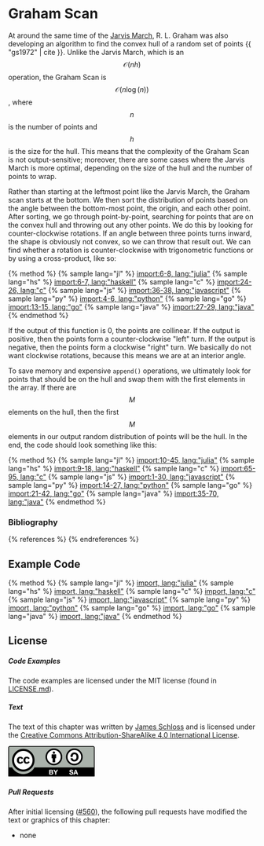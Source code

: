 # Graham Scan

At around the same time of the [Jarvis March](../jarvis_march/jarvis_march.md), R. L. Graham was also developing an algorithm to find the convex hull of a random set of points {{ "gs1972" | cite }}.
Unlike the Jarvis March, which is an $$\mathcal{O}(nh)$$ operation, the Graham Scan is $$\mathcal{O}(n\log(n))$$, where $$n$$ is the number of points and $$h$$ is the size for the hull.
This means that the complexity of the Graham Scan is not output-sensitive; moreover, there are some cases where the Jarvis March is more optimal, depending on the size of the hull and the number of points to wrap.

Rather than starting at the leftmost point like the Jarvis March, the Graham scan starts at the bottom.
We then sort the distribution of points based on the angle between the bottom-most point, the origin, and each other point.
After sorting, we go through point-by-point, searching for points that are on the convex hull and throwing out any other points.
We do this by looking for counter-clockwise rotations.
If an angle between three points turns inward, the shape is obviously not convex, so we can throw that result out.
We can find whether a rotation is counter-clockwise with trigonometric functions or by using a cross-product, like so:

{% method %}
{% sample lang="jl" %}
[import:6-8, lang:"julia"](code/julia/graham.jl)
{% sample lang="hs" %}
[import:6-7, lang:"haskell"](code/haskell/grahamScan.hs)
{% sample lang="c" %}
[import:24-26, lang:"c"](code/c/graham.c)
{% sample lang="js" %}
[import:36-38, lang:"javascript"](code/javascript/graham-scan.js)
{% sample lang="py" %}
[import:4-6, lang:"python"](code/python/grahamScan.py)
{% sample lang="go" %}
[import:13-15, lang:"go"](code/golang/graham.go)
{% sample lang="java" %}
[import:27-29, lang:"java"](code/java/GrahamScan.java)
{% endmethod %}

If the output of this function is 0, the points are collinear.
If the output is positive, then the points form a counter-clockwise "left" turn.
If the output is negative, then the points form a clockwise "right" turn.
We basically do not want clockwise rotations, because this means we are at an interior angle.

<!---ADD FIGURE--->

To save memory and expensive `append()` operations, we ultimately look for points that should be on the hull and swap them with the first elements in the array.
If there are $$M$$ elements on the hull, then the first $$M$$ elements in our output random distribution of points will be the hull.
In the end, the code should look something like this:

{% method %}
{% sample lang="jl" %}
[import:10-45, lang:"julia"](code/julia/graham.jl)
{% sample lang="hs" %}
[import:9-18, lang:"haskell"](code/haskell/grahamScan.hs)
{% sample lang="c" %}
[import:65-95, lang:"c"](code/c/graham.c)
{% sample lang="js" %}
[import:1-30, lang:"javascript"](code/javascript/graham-scan.js)
{% sample lang="py" %}
[import:14-27, lang:"python"](code/python/grahamScan.py)
{% sample lang="go" %}
[import:21-42, lang:"go"](code/golang/graham.go)
{% sample lang="java" %}
[import:35-70, lang:"java"](code/java/GrahamScan.java)
{% endmethod %}

### Bibliography

{% references %} {% endreferences %}

## Example Code

{% method %}
{% sample lang="jl" %}
[import, lang:"julia"](code/julia/graham.jl)
{% sample lang="hs" %}
[import, lang:"haskell"](code/haskell/grahamScan.hs)
{% sample lang="c" %}
[import, lang:"c"](code/c/graham.c)
{% sample lang="js" %}
[import, lang:"javascript"](code/javascript/graham-scan.js)
{% sample lang="py" %}
[import, lang:"python"](code/python/grahamScan.py)
{% sample lang="go" %}
[import, lang:"go"](code/golang/graham.go)
{% sample lang="java" %}
[import, lang:"java"](code/java/GrahamScan.java)
{% endmethod %}

<script>
MathJax.Hub.Queue(["Typeset",MathJax.Hub]);
</script>

## License

##### Code Examples

The code examples are licensed under the MIT license (found in [LICENSE.md](https://github.com/algorithm-archivists/algorithm-archive/blob/master/LICENSE.md)).

##### Text

The text of this chapter was written by [James Schloss](https://github.com/leios) and is licensed under the [Creative Commons Attribution-ShareAlike 4.0 International License](https://creativecommons.org/licenses/by-sa/4.0/legalcode).

[<p><img  class="center" src="../cc/CC-BY-SA_icon.svg" /></p>](https://creativecommons.org/licenses/by-sa/4.0/)

##### Pull Requests

After initial licensing ([#560](https://github.com/algorithm-archivists/algorithm-archive/pull/560)), the following pull requests have modified the text or graphics of this chapter:
- none

